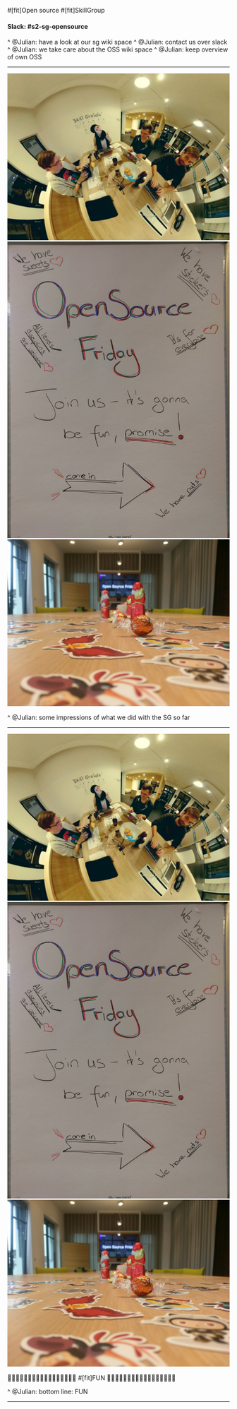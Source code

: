 #[fit]Open source
#[fit]SkillGroup

#### Slack: **#s2-sg-opensource**

^ @Julian: have a look at our sg wiki space
^ @Julian: contact us over slack
^ @Julian: we take care about the OSS wiki space
^ @Julian: keep overview of own OSS

---

![](images/oss-sg-group.jpg)
![](images/sg-poster.jpg)
![](images/sg-agency-day.jpg)

^ @Julian: some impressions of what we did with the SG so far

---

![original](images/oss-sg-group.jpg)
![original](images/sg-poster.jpg)
![original](images/sg-agency-day.jpg)

🎉🎉🎉🎉🎉🎉🎉🎉🎉🎉🎉🎉🎉🎉🎉🎉🎉
#[fit]FUN
🎉🎉🎉🎉🎉🎉🎉🎉🎉🎉🎉🎉🎉🎉🎉🎉🎉

^ @Julian: bottom line: FUN

---
